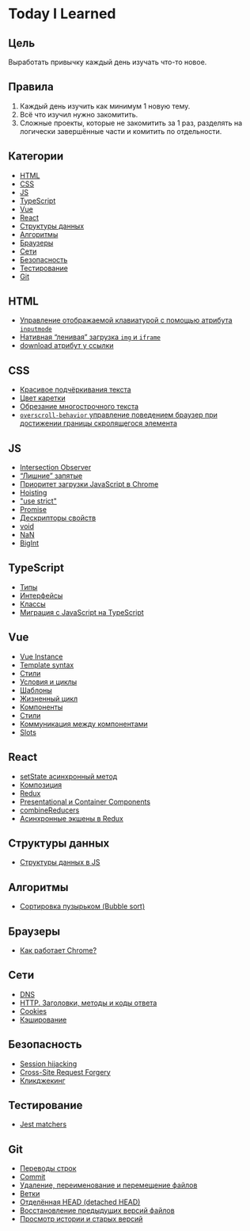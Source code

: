 <!-- omit in toc -->
# Today I Learned

<!-- omit in toc -->
## Цель

Выработать привычку каждый день изучать что-то новое.

<!-- omit in toc -->
## Правила

1. Каждый день изучить как минимум 1 новую тему.
2. Всё что изучил нужно закомитить.
3. Сложные проекты, которые не закомитить за 1 раз, разделять на логически завершённые части и комитить по отдельности.

<!-- omit in toc -->
## Категории

- [HTML](#html)
- [CSS](#css)
- [JS](#js)
- [TypeScript](#typescript)
- [Vue](#vue)
- [React](#react)
- [Структуры данных](#структуры-данных)
- [Алгоритмы](#алгоритмы)
- [Браузеры](#браузеры)
- [Сети](#сети)
- [Безопасность](#безопасность)
- [Тестирование](#тестирование)
- [Git](#git)

## HTML

- [Управление отображаемой клавиатурой с помощью атрибута `inputmode`](https://github.com/Skandar/TIL/blob/master/html/inputmode.md)
- [Нативная “ленивая” загрузка `img` и `iframe`](https://github.com/Skandar/TIL/blob/master/html/loading.md)
- [download атрибут у ссылки](https://github.com/Skandar/TIL/blob/master/html/link-download-attribute.md)

## CSS

- [Красивое подчёркивания текста](https://github.com/Skandar/TIL/blob/master/css/underline-decoration.md)
- [Цвет каретки](https://github.com/Skandar/TIL/blob/master/css/caret-color.md)
- [Обрезание многострочного текста](https://github.com/Skandar/TIL/blob/master/css/line-clamp.md)
- [`overscroll-behavior` управление поведением браузер при достижении границы скролящегося элемента](https://github.com/Skandar/TIL/blob/master/css/overscroll-behavior.md)

## JS

- [Intersection Observer](https://github.com/Skandar/TIL/blob/master/js/intersection-observer.md)
- [“Лишние” запятые](https://github.com/Skandar/TIL/blob/master/js/trailing-commas.md)
- [Приоритет загрузки JavaScript в Chrome](https://github.com/Skandar/TIL/blob/master/js/js-loading-priorities.md)
- [Hoisting](https://github.com/Skandar/TIL/blob/master/js/hoisting.md)
- ["use strict"](https://github.com/Skandar/TIL/blob/master/js/use-strict.md)
- [Promise](https://github.com/Skandar/TIL/blob/master/js/promise.md)
- [Дескрипторы свойств](https://github.com/Skandar/TIL/blob/master/js/property-descriptoprs.md)
- [void](https://github.com/Skandar/TIL/blob/master/js/void.md)
- [NaN](https://github.com/Skandar/TIL/blob/master/js/nan.md)
- [BigInt](https://github.com/Skandar/TIL/blob/master/js/bigint.md)

## TypeScript

- [Типы](https://github.com/Skandar/TIL/blob/master/typescript/types.md)
- [Интерфейсы](https://github.com/Skandar/TIL/blob/master/typescript/interfaces.md)
- [Классы](https://github.com/Skandar/TIL/blob/master/typescript/classes.md)
- [Миграция с JavaScript на TypeScript](https://github.com/Skandar/TIL/blob/master/typescript/js-to-ts-migration.md)

## Vue

- [Vue Instance](https://github.com/Skandar/TIL/blob/master/vue/methods-computed-watch.md)
- [Template syntax](https://github.com/Skandar/TIL/blob/master/vue/template-syntax.md)
- [Cтили](https://github.com/Skandar/TIL/blob/master/vue/styling.md)
- [Условия и циклы](https://github.com/Skandar/TIL/blob/master/vue/conditions-and-loops.md)
- [Шаблоны](https://github.com/Skandar/TIL/blob/master/vue/template.md)
- [Жизненный цикл](https://github.com/Skandar/TIL/blob/master/vue/vue-instance.md)
- [Компоненты](https://github.com/Skandar/TIL/blob/master/vue/components.md)
- [Стили](https://github.com/Skandar/TIL/blob/master/vue/style.md)
- [Коммуникация между компонентами](https://github.com/Skandar/TIL/blob/master/vue/components-communication.md)
- [Slots](https://github.com/Skandar/TIL/blob/master/vue/slots.md)

## React

- [setState асинхронный метод](https://github.com/Skandar/TIL/blob/master/react/setState-is-async-method.md)
- [Композиция](https://github.com/Skandar/TIL/blob/master/react/composition.md)
- [Redux](https://github.com/Skandar/TIL/blob/master/react/redux.md)
- [Presentational и Container Components](https://github.com/Skandar/TIL/blob/master/react/presentational-and-container-components.md)
- [combineReducers](https://github.com/Skandar/TIL/blob/master/react/combineReducer.md)
- [Асинхронные экшены в Redux](https://github.com/Skandar/TIL/blob/master/react/async-actions-in-redux.md)

## Структуры данных

- [Структуры данных в JS](https://github.com/Skandar/TIL/blob/master/data-structures/data-structures-in-js.md)

## Алгоритмы

- [Сортировка пузырьком (Bubble sort)](https://github.com/Skandar/TIL/blob/master/algorithms/bubble-sort.md)

## Браузеры

- [Как работает Chrome?](https://github.com/Skandar/TIL/blob/master/browsers/how-chrome-work.md)

## Сети

- [DNS](https://github.com/Skandar/TIL/blob/master/networks/dns.md)
- [HTTP. Заголовки, методы и коды ответа](https://github.com/Skandar/TIL/blob/master/networks/http-methods-headers-and-status-codes.md)
- [Cookies](https://github.com/Skandar/TIL/blob/master/networks/cookies.md)
- [Кэширование](https://github.com/Skandar/TIL/blob/master/networks/cache.md)

## Безопасность

- [Session hijacking](https://github.com/Skandar/TIL/blob/master/security/session-hijacking.md)
- [Cross-Site Request Forgery](https://github.com/Skandar/TIL/blob/master/security/csrf.md)
- [Кликджекинг](https://github.com/Skandar/TIL/blob/master/security/clickjacking.md)

## Тестирование

- [Jest matchers](https://github.com/Skandar/TIL/blob/master/testing/jest-matchers.md)

## Git

- [Переводы строк](https://github.com/Skandar/TIL/blob/master/git/lf-vs-crlf.md)
- [Commit](https://github.com/Skandar/TIL/blob/master/git/commit.md)
- [Удаление, переименование и перемещение файлов](https://github.com/Skandar/TIL/blob/master/git/rm-mv.md)
- [Ветки](https://github.com/Skandar/TIL/blob/master/git/branches.md)
- [Отделённая HEAD (detached HEAD)](https://github.com/Skandar/TIL/blob/master/git/detached-head.md)
- [Восстановление предыдущих версий файлов](https://github.com/Skandar/TIL/blob/master/git/restore-previous-versions-of-files.md)
- [Просмотр истории и старых версий](https://github.com/Skandar/TIL/blob/master/git/log-show.md)
